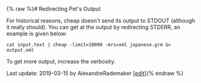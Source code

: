 {% raw %}# Redirecting Pet's Output

For historical reasons, cheap doesn't send its output to STDOUT
(although it really should). You can get at the output by redirecting
STDERR, an example is given below:

    cat input.text | cheap -limit=10000 -mrs=xml japanese.grm &> output.xml

To get more output, increase the verbosity.

Last update: 2019-03-15 by AlexandreRademaker [[edit](https://github.com/delph-in/docs/wiki/PetOutput/_edit)]{% endraw %}